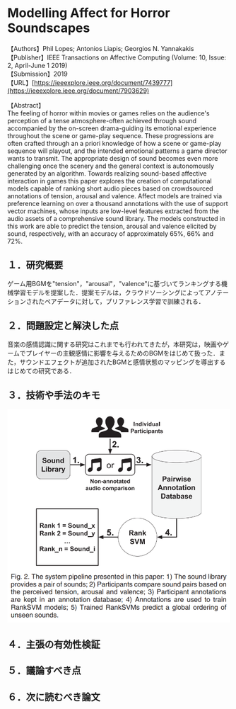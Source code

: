 # Modelling Affect for Horror Soundscapes

【Authors】Phil Lopes; Antonios Liapis; Georgios N. Yannakakis
【Publisher】IEEE Transactions on Affective Computing (Volume: 10, Issue: 2, April-June 1 2019)  
【Submission】2019  
【URL】[https://ieeexplore.ieee.org/document/7439777](https://ieeexplore.ieee.org/document/7903629)  

【Abstract】  
The feeling of horror within movies or games relies on the audience's perception of a tense atmosphere-often achieved through sound accompanied by the on-screen drama-guiding its emotional experience throughout the scene or game-play sequence. These progressions are often crafted through an a priori knowledge of how a scene or game-play sequence will playout, and the intended emotional patterns a game director wants to transmit. The appropriate design of sound becomes even more challenging once the scenery and the general context is autonomously generated by an algorithm. Towards realizing sound-based affective interaction in games this paper explores the creation of computational models capable of ranking short audio pieces based on crowdsourced annotations of tension, arousal and valence. Affect models are trained via preference learning on over a thousand annotations with the use of support vector machines, whose inputs are low-level features extracted from the audio assets of a comprehensive sound library. The models constructed in this work are able to predict the tension, arousal and valence elicited by sound, respectively, with an accuracy of approximately 65%, 66% and 72%.

## １．研究概要  
ゲーム用BGMを"tension"，"arousal"，"valence"に基づいてランキングする機械学習モデルを提案した．提案モデルは，クラウドソーシングによってアノテーションされたペアデータに対して，プリファレンス学習で訓練される．
## ２．問題設定と解決した点  
音楽の感情認識に関する研究はこれまでも行われてきたが，本研究は，映画やゲームでプレイヤーの主観感情に影響を与えるためのBGMをはじめて扱った．また，サウンドエフェクトが追加されたBGMと感情状態のマッピングを導出するはじめての研究である．
## ３．技術や手法のキモ  
![Model](../image/Lopes2019/Fig2.png)  

## ４．主張の有効性検証
## ５．議論すべき点
## ６．次に読むべき論文
